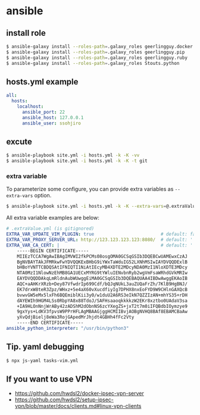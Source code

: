 # ansible

## install role

```sh
$ ansible-galaxy install --roles-path=.galaxy_roles geerlingguy.docker
$ ansible-galaxy install --roles-path=.galaxy_roles geerlingguy.pip
$ ansible-galaxy install --roles-path=.galaxy_roles geerlingguy.ruby
$ ansible-galaxy install --roles-path=.galaxy_roles Stouts.python 
```

## hosts.yml example

```yml
all:
  hosts:
    localhost:
      ansible_port: 22
      ansible_host: 127.0.0.1
      ansible_user: ssohjiro
```

## excute

```sh
$ ansible-playbook site.yml -i hosts.yml -k -K -vv
$ ansible-playbook site.yml -i hosts.yml -k -K -t git
```

### extra variable
To parameterize some configure, you can provide extra variables as
`--extra-vars` option.

```sh
$ ansible-playbook site.yml -i hosts.yml -k -K --extra-vars=@.extraValue.yml
```

All extra variable examples are below:
```yml
# .extraValue.yml (is gitignored)
EXTRA_VAR_UPDATE_VIM_PLUGIN: true                         # default: false
EXTRA_VAR_PROXY_SERVER_URL: http://123.123.123.123:8080/  # default: ''
EXTRA_VAR_CA_CERT: |                                      # default: ''
    -----BEGIN CERTIFICATE-----
    MIIEzTCCA7WgAwIBAgIMVWI2fkPCMs08osgOMA0GCSqGSIb3DQEBCwUAMEwxCzAJ
    BgNVBAYTAkJFMRkwFwYDVQQKExBHbG9iYWxTaWduIG52LXNhMSIwIAYDVQQDExlB
    bHBoYVNTTCBDQSAtIFNIQTI1NiAtIEcyMB4XDTE2MDcyNDA0MzI1NloXDTE3MDcy
    NTA0MzI1NlowNzEhMB8GA1UECxMYRG9tYWluIENvbnRyb2wgVmFsaWRhdGVkMRIw
    EAYDVQQDDAkqLmRldnAubWUwggEiMA0GCSqGSIb3DQEBAQUAA4IBDwAwggEKAoIB
    AQC+aAHKrXRzb+Dey87VfwdrIp699Cdf/bQJqNUkL3auZUQaFrZh/7KlB9HgBNJ/
    EK7drxW8teR3Zpz/WHxz+5e4aX60vXucdfiyIg7DPHX8nxEoFYD9W9CHlnGAXQcB
    bvwvGW5eMx5lxFh6BQEmiblKii3y0/w1duU2A6RS3eIkN7QZZIzAN+mhYS35+rDH
    dAYEWIh9HGM4LSs0RbpYA8x88TdoJ/SAFHsaaoqkkkkzW2EKr8xztbo0UAdaV3sa
    +IA9HLOnNnjWrABy42zADShM2dObnNS6zcYXegZS+jxT2t7m0iIFQBdbIOymzye9
    9gxYys+LdKV3fpvsW9PPrHFLAgMBAAGjggHCMIIBvjAOBgNVHQ8BAf8EBAMCBaAw
    yXvQdjBielj8eWa3RojGApedMrJhjdt4GBHh4fFc2Vty
    -----END CERTIFICATE-----
ansible_python_interpreter: "/usr/bin/python3"
```

## Tip. yaml debugging

```sh
$ npx js-yaml tasks-vim.yml
```

## If you want to use VPN
- https://github.com/hwdsl2/docker-ipsec-vpn-server
- https://github.com/hwdsl2/setup-ipsec-vpn/blob/master/docs/clients.md#linux-vpn-clients

